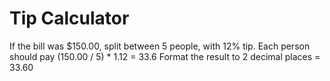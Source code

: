 # Tip Calculator 
If the bill was $150.00, split between 5 people, with 12% tip. 
Each person should pay (150.00 / 5) * 1.12 = 33.6
Format the result to 2 decimal places = 33.60
